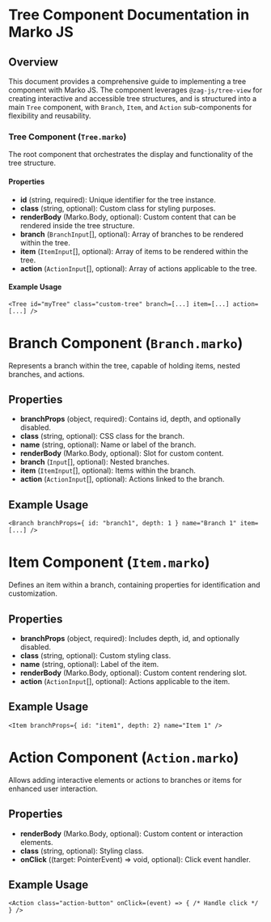 # Tree Component Documentation in Marko JS

## Overview

This document provides a comprehensive guide to implementing a tree component with Marko JS. The component leverages `@zag-js/tree-view` for creating interactive and accessible tree structures, and is structured into a main `Tree` component, with `Branch`, `Item`, and `Action` sub-components for flexibility and reusability.

### Tree Component (`Tree.marko`)

The root component that orchestrates the display and functionality of the tree structure.

#### Properties

- **id** (string, required): Unique identifier for the tree instance.
- **class** (string, optional): Custom class for styling purposes.
- **renderBody** (Marko.Body, optional): Custom content that can be rendered inside the tree structure.
- **branch** (`BranchInput`[], optional): Array of branches to be rendered within the tree.
- **item** (`ItemInput`[], optional): Array of items to be rendered within the tree.
- **action** (`ActionInput`[], optional): Array of actions applicable to the tree.

#### Example Usage

```marko
<Tree id="myTree" class="custom-tree" branch=[...] item=[...] action=[...] />

```

# Branch Component (`Branch.marko`)

Represents a branch within the tree, capable of holding items, nested branches, and actions.

## Properties

- **branchProps** (object, required): Contains id, depth, and optionally disabled.
- **class** (string, optional): CSS class for the branch.
- **name** (string, optional): Name or label of the branch.
- **renderBody** (Marko.Body, optional): Slot for custom content.
- **branch** (`Input`[], optional): Nested branches.
- **item** (`ItemInput`[], optional): Items within the branch.
- **action** (`ActionInput`[], optional): Actions linked to the branch.

## Example Usage

```marko
<Branch branchProps={ id: "branch1", depth: 1 } name="Branch 1" item=[...] />
```

# Item Component (`Item.marko`)

Defines an item within a branch, containing properties for identification and customization.

## Properties

- **branchProps** (object, required): Includes depth, id, and optionally disabled.
- **class** (string, optional): Custom styling class.
- **name** (string, optional): Label of the item.
- **renderBody** (Marko.Body, optional): Custom content rendering slot.
- **action** (`ActionInput`[], optional): Actions applicable to the item.

## Example Usage

```marko
<Item branchProps={ id: "item1", depth: 2} name="Item 1" />
```
# Action Component (`Action.marko`)

Allows adding interactive elements or actions to branches or items for enhanced user interaction.

## Properties

- **renderBody** (Marko.Body, optional): Custom content or interaction elements.
- **class** (string, optional): Styling class.
- **onClick** ((target: PointerEvent) => void, optional): Click event handler.

## Example Usage

```marko
<Action class="action-button" onClick=(event) => { /* Handle click */ } />